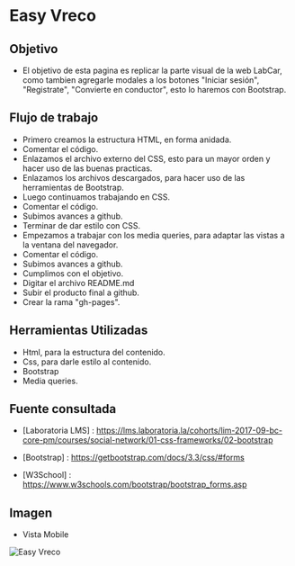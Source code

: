 # Easy Vreco

## Objetivo

- El objetivo de esta pagina es replicar la parte visual de la web LabCar, como tambien agregarle modales a los botones "Iniciar sesión", "Registrate", "Convierte en conductor", esto lo haremos con Bootstrap. 

## Flujo de trabajo

- Primero creamos la estructura HTML, en forma anidada.
- Comentar el código.
- Enlazamos el archivo externo del CSS, esto para un mayor orden y hacer uso de las buenas practicas.
- Enlazamos los archivos descargados, para hacer uso de las herramientas de Bootstrap.
- Luego continuamos trabajando en CSS.
- Comentar el código.
- Subimos avances a github.
- Terminar de dar estilo con CSS.
- Empezamos a trabajar con los media queries, para adaptar las vistas a la ventana del navegador.
- Comentar el código.
- Subimos avances a github.
- Cumplimos con el objetivo.
- Digitar el archivo README.md
- Subir el producto final a github.
- Crear la rama "gh-pages".

## Herramientas Utilizadas

- Html, para la estructura del contenido.
- Css, para darle estilo al contenido.
- Bootstrap
- Media queries.

## Fuente consultada

- [Laboratoria LMS] : https://lms.laboratoria.la/cohorts/lim-2017-09-bc-core-pm/courses/social-network/01-css-frameworks/02-bootstrap

- [Bootstrap] : https://getbootstrap.com/docs/3.3/css/#forms

- [W3School] : https://www.w3schools.com/bootstrap/bootstrap_forms.asp

## Imagen 

- Vista Mobile

![Easy Vreco](assets/images/mobile.png)

